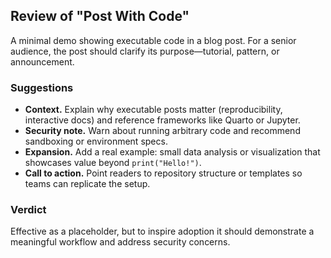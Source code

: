 ## Review of "Post With Code"

A minimal demo showing executable code in a blog post. For a senior audience, the post should clarify its purpose—tutorial, pattern, or announcement.

### Suggestions
- **Context.** Explain why executable posts matter (reproducibility, interactive docs) and reference frameworks like Quarto or Jupyter.
- **Security note.** Warn about running arbitrary code and recommend sandboxing or environment specs.
- **Expansion.** Add a real example: small data analysis or visualization that showcases value beyond `print("Hello!")`.
- **Call to action.** Point readers to repository structure or templates so teams can replicate the setup.

### Verdict
Effective as a placeholder, but to inspire adoption it should demonstrate a meaningful workflow and address security concerns.
